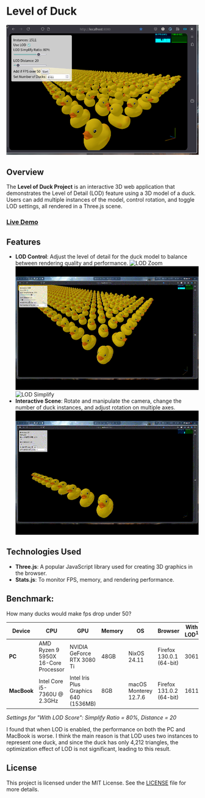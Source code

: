 # Level of Duck

![Thumbnail](imgs/thumbnail.png)

## Overview

The **Level of Duck Project** is an interactive 3D web application that demonstrates the Level of Detail (LOD) feature using a 3D model of a duck. Users can add multiple instances of the model, control rotation, and toggle LOD settings, all rendered in a Three.js scene.

### [Live Demo](https://jason9075.github.io/level-of-duck)

## Features

- **LOD Control**: Adjust the level of detail for the duck model to balance between rendering quality and performance.
  ![LOD Zoom](imgs/lod_zoom.gif)
  ![LOD Distance](imgs/lod_distance.gif)
  ![LOD Simplify](imgs/lod_simplify.gif)
- **Interactive Scene**: Rotate and manipulate the camera, change the number of duck instances, and adjust rotation on multiple axes.
  ![Rotate](imgs/rotate.gif)

## Technologies Used

- **Three.js**: A popular JavaScript library used for creating 3D graphics in the browser.
- **Stats.js**: To monitor FPS, memory, and rendering performance.

## Benchmark:

How many ducks would make fps drop under 50?

| Device      | CPU                                 | GPU                                   | Memory | OS                    | Browser                  | With LOD<sup>1</sup> | Without LOD |
| ----------- | ----------------------------------- | ------------------------------------- | ------ | --------------------- | ------------------------ | -------------------- | ----------- |
| **PC**      | AMD Ryzen 9 5950X 16-Core Processor | NVIDIA GeForce RTX 3080 Ti            | 48GB   | NixOS 24.11           | Firefox 130.0.1 (64-bit) | 3061                 | 5131        |
| **MacBook** | Intel Core i5-7360U @ 2.3GHz        | Intel Iris Plus Graphics 640 (1536MB) | 8GB    | macOS Monterey 12.7.6 | Firefox 131.0.2 (64-bit) | 1611                 | 1811        |

_Settings for "With LOD Score": Simplify Ratio = 80%, Distance = 20_

I found that when LOD is enabled, the performance on both the PC and MacBook is worse. I think the main reason is that LOD uses two instances to represent one duck, and since the duck has only 4,212 triangles, the optimization effect of LOD is not significant, leading to this result.

## License

This project is licensed under the MIT License. See the [LICENSE](LICENSE) file for more details.
